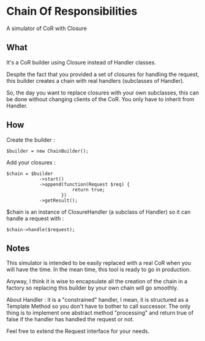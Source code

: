 # Chain Of Responsibilities

A simulator of CoR with Closure

## What

It's a CoR builder using Closure instead of Handler classes.

Despite the fact that you provided a set of closures for handling the request,
this builder creates a chain with real handlers (subclasses of Handler).

So, the day you want to replace closures with your own subclasses, this can be done
without changing clients of the CoR. You only have to inherit from Handler.

## How

Create the builder :
```
$builder = new ChainBuilder();
```

Add your closures :
```
$chain = $builder
            ->start()
            ->append(function(Request $req) {
                        return true;
                    })
            ->getResult();
```

$chain is an instance of ClosureHandler (a subclass of Handler) so
it can handle a request with :
```
$chain->handle($request);
```

## Notes

This simulator is intended to be easily replaced with a real CoR when you will
have the time. In the mean time, this tool is ready to go in production.

Anyway, I think it is wise to encapsulate all the creation of the chain
in a factory so replacing this builder by your own chain will go 
smoothly.

About Handler : it is a "constrained" handler, I mean, it is structured as a 
Template Method so you don't have to bother to call successor. The only thing
is to implement one abstract method "processing" and return true of false if
the handler has handled the request or not.

Feel free to extend the Request interface for your needs.
